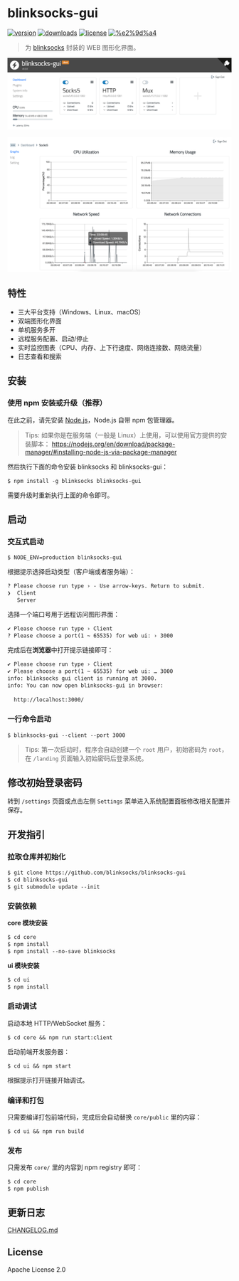 # blinksocks-gui

[![version](https://img.shields.io/npm/v/blinksocks-gui.svg)](https://www.npmjs.com/package/blinksocks-gui)
[![downloads](https://img.shields.io/npm/dt/blinksocks-gui.svg)](https://www.npmjs.com/package/blinksocks-gui)
[![license](https://img.shields.io/npm/l/blinksocks-gui.svg)](https://github.com/blinksocks/blinksocks-gui/blob/master/LICENSE)
[![%e2%9d%a4](https://img.shields.io/badge/made%20with-%e2%9d%a4-ff69b4.svg)](https://github.com/blinksocks/blinksocks-gui)

> 为 [blinksocks](https://github.com/blinksocks/blinksocks) 封装的 WEB 图形化界面。

![](screenshot-0.png)

![](screenshot-1.png)

## 特性

- 三大平台支持（Windows、Linux、macOS）
- 双端图形化界面
- 单机服务多开
- 远程服务配置、启动/停止
- 实时监控图表（CPU、内存、上下行速度、网络连接数、网络流量）
- 日志查看和搜索

## 安装

### 使用 npm 安装或升级（推荐）

在此之前，请先安装 [Node.js](https://nodejs.org/en/)，Node.js 自带 npm 包管理器。

> Tips: 如果你是在服务端（一般是 Linux）上使用，可以使用官方提供的安装脚本：
> https://nodejs.org/en/download/package-manager/#installing-node-js-via-package-manager

然后执行下面的命令安装 blinksocks 和 blinksocks-gui：

```
$ npm install -g blinksocks blinksocks-gui
```

需要升级时重新执行上面的命令即可。

## 启动

### 交互式启动

```
$ NODE_ENV=production blinksocks-gui
```

根据提示选择启动类型（客户端或者服务端）：

```
? Please choose run type › - Use arrow-keys. Return to submit.
❯  Client
   Server
```

选择一个端口号用于远程访问图形界面：

```
✔ Please choose run type › Client
? Please choose a port(1 ~ 65535) for web ui: › 3000
```

完成后在**浏览器**中打开提示链接即可：

```
✔ Please choose run type › Client
✔ Please choose a port(1 ~ 65535) for web ui: … 3000
info: blinksocks gui client is running at 3000.
info: You can now open blinksocks-gui in browser:

  http://localhost:3000/

```

### 一行命令启动

```
$ blinksocks-gui --client --port 3000
```

> Tips: 第一次启动时，程序会自动创建一个 `root` 用户，初始密码为 `root`，在 `/landing` 页面输入初始密码后登录系统。

## 修改初始登录密码

转到 `/settings` 页面或点击左侧 `Settings` 菜单进入系统配置面板修改相关配置并保存。

## 开发指引

### 拉取仓库并初始化

```
$ git clone https://github.com/blinksocks/blinksocks-gui
$ cd blinksocks-gui
$ git submodule update --init
```

### 安装依赖

**core 模块安装**

```
$ cd core
$ npm install
$ npm install --no-save blinksocks
```

**ui 模块安装**

```
$ cd ui
$ npm install
```

### 启动调试

启动本地 HTTP/WebSocket 服务：

```
$ cd core && npm run start:client
```

启动前端开发服务器：

```
$ cd ui && npm start
```

根据提示打开链接开始调试。

### 编译和打包

只需要编译打包前端代码，完成后会自动替换 `core/public` 里的内容：

```
$ cd ui && npm run build
```

### 发布

只需发布 `core/` 里的内容到 npm registry 即可：

```
$ cd core
$ npm publish
```

## 更新日志

[CHANGELOG.md](CHANGELOG.md)

## License

Apache License 2.0
